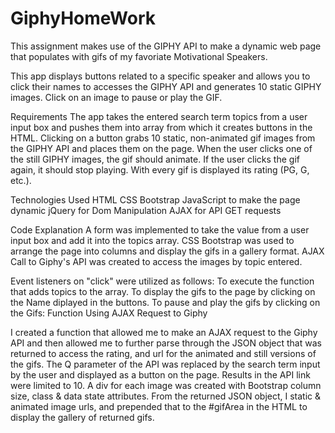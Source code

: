 # GiphyHomeWork

This assignment makes use of the GIPHY API to make a dynamic web page that populates with gifs of my favoriate Motivational Speakers.

This app displays buttons related to a specific speaker and allows you to click their names to accesses the GIPHY API and generates 10 static GIPHY images. Click on an image to pause or play the GIF.

Requirements
The app takes the entered search term topics from a user input box and pushes them into array from which it creates buttons in the HTML. Clicking on a button grabs 10 static, non-animated gif images from the GIPHY API and places them on the page.
When the user clicks one of the still GIPHY images, the gif should animate.
If the user clicks the gif again, it should stop playing.
With every gif is displayed its rating (PG, G, etc.).

Technologies Used
HTML
CSS Bootstrap
JavaScript to make the page dynamic
jQuery for Dom Manipulation
AJAX for API GET requests

Code Explanation
A form was implemented to take the value from a user input box and add it into the topics array.
CSS Bootstrap was used to arrange the page into columns and display the gifs in a gallery format.
AJAX Call to Giphy's API was created to access the images by topic entered.

Event listeners on "click" were utilized as follows:
To execute the function that adds topics to the array. 
To display the gifs to the page by clicking on the Name diplayed in the buttons.
To pause and play the gifs by clicking on the Gifs: 
Function Using AJAX Request to Giphy


I created a function that allowed me to make an AJAX request to the Giphy API and then allowed me to further parse through the JSON object that was returned to access the rating, and url for the animated and still versions of the gifs.
The Q parameter of the API was replaced by the search term input by the user and displayed as a button on the page.
Results in the API link were limited to 10. A div for each image was created with Bootstrap column size, class & data state attributes. From the returned JSON object, I static & animated image urls, and prepended that to the #gifArea in the HTML to display the gallery of returned gifs.
 	

	
